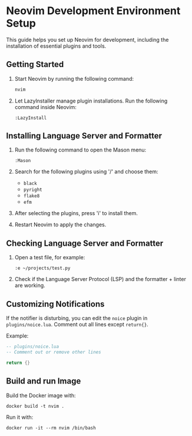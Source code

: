 # Neovim Development Environment Setup

This guide helps you set up Neovim for development, including the installation of essential plugins and tools.

## Getting Started

1. Start Neovim by running the following command:

    ```bash
    nvim
    ```

2. Let LazyInstaller manage plugin installations. Run the following command inside Neovim:

    ```vim
    :LazyInstall
    ```

## Installing Language Server and Formatter

1. Run the following command to open the Mason menu:

    ```vim
    :Mason
    ```

2. Search for the following plugins using '/' and choose them:

   - `black`
   - `pyright`
   - `flake8`
   - `efm`

3. After selecting the plugins, press 'i' to install them.

4. Restart Neovim to apply the changes.

## Checking Language Server and Formatter

1. Open a test file, for example:

    ```vim
    :e ~/projects/test.py
    ```

2. Check if the Language Server Protocol (LSP) and the formatter + linter are working.

## Customizing Notifications

If the notifier is disturbing, you can edit the `noice` plugin in `plugins/noice.lua`. Comment out all lines except `return{}`.

Example:

```lua
-- plugins/noice.lua
-- Comment out or remove other lines

return {}
```

## Build and run Image

Build the Docker image with:

```vim 
docker build -t nvim .
```

Run it with:

```vim 
docker run -it --rm nvim /bin/bash
```
